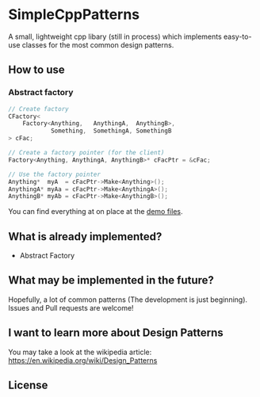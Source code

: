 # SimpleCppPatterns
A small, lightweight cpp libary (still in process) which implements easy-to-use classes for the most common design patterns.

## How to use
### Abstract factory
```cpp
// Create factory
CFactory<
    Factory<Anything,   AnythingA,  AnythingB>,
            Something,  SomethingA, SomethingB
> cFac;

// Create a factory pointer (for the client)
Factory<Anything, AnythingA, AnythingB>* cFacPtr = &cFac;

// Use the factory pointer
Anything*  myA  = cFacPtr->Make<Anything>();
AnythingA* myAa = cFacPtr->Make<AnythingA>();
AnythingB* myAb = cFacPtr->Make<AnythingB>();
```
You can find everything at on place at the [demo files](demo.cpp).

## What is already implemented?
- Abstract Factory

## What may be implemented in the future?
Hopefully, a lot of common patterns (The development is just beginning). Issues and Pull requests are welcome!

## I want to learn more about Design Patterns
You may take a look at the wikipedia article: https://en.wikipedia.org/wiki/Design_Patterns

## License
